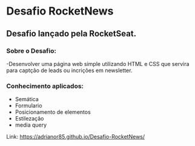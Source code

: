 # Desafio RocketNews

## Desafio lançado pela RocketSeat. 

### Sobre o Desafio:
 -Desenvolver uma página web simple utilizando HTML e CSS que servira para captção de leads ou incrições em newsletter.
 
### Conhecimento aplicados:
  * Semática
  * Formulario
  * Posicionamento de elementos
  * Estilezação
  * media query
  
 Link: https://adrianor85.github.io/Desafio-RocketNews/
  
